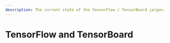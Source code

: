```yaml
---
description: The current state of the TensorFlow / TensorBoard jargon.
---
```


# TensorFlow and TensorBoard

